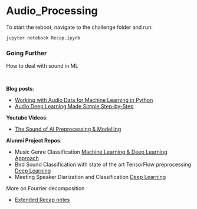 # Audio_Processing

To start the reboot, navigate to the challenge folder and run:

```bash
jupyter notebook Recap.ipynb
```

### Going Further 

How to deal with sound in ML

<br>

**Blog posts**:
- [Working with Audio Data for Machine Learning in Python](https://heartbeat.fritz.ai/working-with-audio-signals-in-python-6c2bd63b2daf)
- [Audio Deep Learning Made Simple Step-by-Step](https://towardsdatascience.com/audio-deep-learning-made-simple-sound-classification-step-by-step-cebc936bbe5)


**Youtube Videos**:
- [The Sound of AI Preprocessing & Modelling](https://www.youtube.com/channel/UCZPFjMe1uRSirmSpznqvJfQ?&ab_channel=ValerioVelardo-TheSoundofAI)

**Alunmi Project Repos**:
- Music Genre Classification [Machine Learning & Deep Learning Approach](https://github.com/Christophe-Arendt/music_classif)
- Bird Sound Classification with state of the art TensorFlow preprocessing [Deep Learning](https://github.com/charlottesuaud/birds)
- Meeting Speaker Diarization and Classification [Deep Learning](https://github.com/dev-loic/meetings-speaker-diarization)

More on Fourrier decomposition

- [Extended Recap notes](https://github.com/lewagon/teachers/issues/460)

